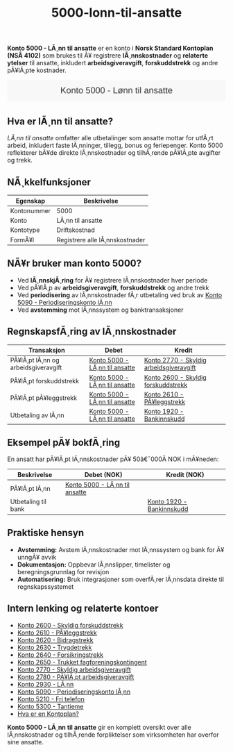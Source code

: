 ﻿---
title: "5000-lonn-til-ansatte"
meta_title: "5000-lonn-til-ansatte"
meta_description: '**Konto 5000 - LÃ¸nn til ansatte** er en konto i **Norsk Standard Kontoplan (NSÂ 4102)** som brukes til Ã¥ registrere **lÃ¸nnskostnader** og **relaterte ytelser...'
slug: 5000-lonn-til-ansatte
type: blog
layout: pages/single
---

**Konto 5000 - LÃ¸nn til ansatte** er en konto i **Norsk Standard Kontoplan (NSÂ 4102)** som brukes til Ã¥ registrere **lÃ¸nnskostnader** og **relaterte ytelser** til ansatte, inkludert **arbeidsgiveravgift**, **forskuddstrekk** og andre pÃ¥lÃ¸pte kostnader.

![Illustrasjon av konto 5000 LÃ¸nn til ansatte](5000-lonn-til-ansatte-image.svg)

## Hva er lÃ¸nn til ansatte?

*LÃ¸nn til ansatte* omfatter alle utbetalinger som ansatte mottar for utfÃ¸rt arbeid, inkludert faste lÃ¸nninger, tillegg, bonus og feriepenger. Konto 5000 reflekterer bÃ¥de direkte lÃ¸nnskostnader og tilhÃ¸rende pÃ¥lÃ¸pte avgifter og trekk.

## NÃ¸kkelfunksjoner

| Egenskap      | Beskrivelse                    |
|---------------|--------------------------------|
| Kontonummer   | 5000                           |
| Konto         | LÃ¸nn til ansatte               |
| Kontotype     | Driftskostnad                  |
| FormÃ¥l        | Registrere alle lÃ¸nnskostnader |

## NÃ¥r bruker man konto 5000?

* Ved **lÃ¸nnskjÃ¸ring** for Ã¥ registrere lÃ¸nnskostnader hver periode
* Ved pÃ¥lÃ¸p av **arbeidsgiveravgift**, **forskuddstrekk** og andre trekk
* Ved **periodisering** av lÃ¸nnskostnader fÃ¸r utbetaling ved bruk av [Konto 5090 - Periodiseringskonto lÃ¸nn](/blogs/kontoplan/5090-periodiseringskonto-lonn "Konto 5090 - Periodiseringskonto lÃ¸nn")
* Ved **avstemming** mot lÃ¸nnssystem og banktransaksjoner

## RegnskapsfÃ¸ring av lÃ¸nnskostnader

| Transaksjon                                  | Debet                                                                                                                                      | Kredit                                                                                                                                         |
|----------------------------------------------|--------------------------------------------------------------------------------------------------------------------------------------------|------------------------------------------------------------------------------------------------------------------------------------------------|
| PÃ¥lÃ¸pt lÃ¸nn og arbeidsgiveravgift            | [Konto 5000 - LÃ¸nn til ansatte](/blogs/kontoplan/5000-lonn-til-ansatte "Konto 5000 - LÃ¸nn til ansatte")                                    | [Konto 2770 - Skyldig arbeidsgiveravgift](/blogs/kontoplan/2770-skyldig-arbeidsgiveravgift "Konto 2770 - Skyldig arbeidsgiveravgift")          |
| PÃ¥lÃ¸pt forskuddstrekk                        | [Konto 5000 - LÃ¸nn til ansatte](/blogs/kontoplan/5000-lonn-til-ansatte "Konto 5000 - LÃ¸nn til ansatte")                                    | [Konto 2600 - Skyldig forskuddstrekk](/blogs/kontoplan/2600-forskuddstrekk "Konto 2600 - Skyldig forskuddstrekk")                            |
| PÃ¥lÃ¸pt pÃ¥leggstrekk                          | [Konto 5000 - LÃ¸nn til ansatte](/blogs/kontoplan/5000-lonn-til-ansatte "Konto 5000 - LÃ¸nn til ansatte")                                    | [Konto 2610 - PÃ¥leggstrekk](/blogs/kontoplan/2610-paalleggstrekk "Konto 2610 - PÃ¥leggstrekk")                                                |
| Utbetaling av lÃ¸nn                            | [Konto 5000 - LÃ¸nn til ansatte](/blogs/kontoplan/5000-lonn-til-ansatte "Konto 5000 - LÃ¸nn til ansatte")                                    | [Konto 1920 - Bankinnskudd](/blogs/kontoplan/1920-bankinnskudd "Konto 1920 - Bankinnskudd")                                                  |

## Eksempel pÃ¥ bokfÃ¸ring

En ansatt har pÃ¥lÃ¸pt lÃ¸nnskostnader pÃ¥ 50â€¯000Â NOK i mÃ¥neden:

| Beskrivelse            | Debet (NOK)                                                                                                                             | Kredit (NOK)                                                                                     |
|------------------------|-----------------------------------------------------------------------------------------------------------------------------------------|--------------------------------------------------------------------------------------------------|
| PÃ¥lÃ¸pt lÃ¸nn            | [Konto 5000 - LÃ¸nn til ansatte](/blogs/kontoplan/5000-lonn-til-ansatte "Konto 5000 - LÃ¸nn til ansatte")                                 |                                                                                                  |
| Utbetaling til bank    |                                                                                                                                         | [Konto 1920 - Bankinnskudd](/blogs/kontoplan/1920-bankinnskudd "Konto 1920 - Bankinnskudd")       |

## Praktiske hensyn

* **Avstemming:** Avstem lÃ¸nnskostnader mot lÃ¸nnssystem og bank for Ã¥ unngÃ¥ avvik
* **Dokumentasjon:** Oppbevar lÃ¸nnslipper, timelister og beregningsgrunnlag for revisjon
* **Automatisering:** Bruk integrasjoner som overfÃ¸rer lÃ¸nnsdata direkte til regnskapssystemet

## Intern lenking og relaterte kontoer

* [Konto 2600 - Skyldig forskuddstrekk](/blogs/kontoplan/2600-forskuddstrekk "Konto 2600 - Skyldig forskuddstrekk")
* [Konto 2610 - PÃ¥leggstrekk](/blogs/kontoplan/2610-paalleggstrekk "Konto 2610 - PÃ¥leggstrekk")
* [Konto 2620 - Bidragstrekk](/blogs/kontoplan/2620-bidragstrekk "Konto 2620 - Bidragstrekk")
* [Konto 2630 - Trygdetrekk](/blogs/kontoplan/2630-trygdetrekk "Konto 2630 - Trygdetrekk")
* [Konto 2640 - Forsikringstrekk](/blogs/kontoplan/2640-forsikringstrekk "Konto 2640 - Forsikringstrekk")
* [Konto 2650 - Trukket fagforeningskontingent](/blogs/kontoplan/2650-trukket-fagforeningskontingent "Konto 2650 - Trukket fagforeningskontingent")
* [Konto 2770 - Skyldig arbeidsgiveravgift](/blogs/kontoplan/2770-skyldig-arbeidsgiveravgift "Konto 2770 - Skyldig arbeidsgiveravgift")
* [Konto 2780 - PÃ¥lÃ¸pt arbeidsgiveravgift](/blogs/kontoplan/2780-palopte-arbeidsgiveravgift "Konto 2780 - PÃ¥lÃ¸pt arbeidsgiveravgift")
* [Konto 2930 - LÃ¸nn](/blogs/kontoplan/2930-lonn "Konto 2930 - LÃ¸nn")
* [Konto 5090 - Periodiseringskonto lÃ¸nn](/blogs/kontoplan/5090-periodiseringskonto-lonn "Konto 5090 - Periodiseringskonto lÃ¸nn")
* [Konto 5210 - Fri telefon](/blogs/kontoplan/5210-fri-telefon "Konto 5210 - Fri telefon: RegnskapsfÃ¸ring av fri telefon som ansattgode i Norsk kontoplan")
* [Konto 5300 - Tantieme](/blogs/kontoplan/5300-tantieme "Konto 5300 - Tantieme: BokfÃ¸ring av resultatbasert godtgjÃ¸relse i Norsk kontoplan")
* [Hva er en Kontoplan?](/blogs/regnskap/hva-er-kontoplan "Hva er en Kontoplan? Komplett Guide til Kontoplaner i Norsk Regnskap")

**Konto 5000 - LÃ¸nn til ansatte** gir en komplett oversikt over alle lÃ¸nnskostnader og tilhÃ¸rende forpliktelser som virksomheten har overfor sine ansatte.
